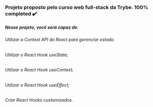 ### Projeto proposto pelo curso web full-stack da Trybe. 100% completed ✔️

##### Nesse projeto, você será capaz de:

###### Utilizar a Context API do React para gerenciar estado.
###### Utilizar o React Hook useState;
###### Utilizar o React Hook useContext;
###### Utilizar o React Hook useEffect;
###### Criar React Hooks customizados.
